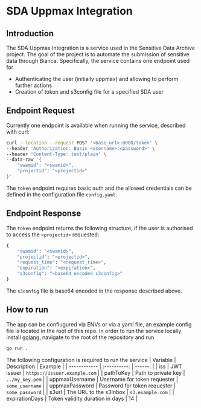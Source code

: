 # SDA Uppmax Integration

## Introduction

The SDA Uppmax Integration is a service used in the Sensitive Data Archive project. The goal of the project is to automate the submission of sensitive data through Bianca. Specifically, the service contains one endpoint used for
- Authenticating the user (initially uppmax) and allowing to perform further actions
- Creation of token and s3config file for a specified SDA user

## Endpoint Request

Currently one endpoint is available when running the service, described with curl:
```bash
curl --location --request POST '<base_url>:8080/token' \
--header 'Authorization: Basic <username>:<password>' \
--header 'Content-Type: text/plain' \
--data-raw '{
    "swamid": "<swamid>",
    "projectid": "<projectid>"
}'
```

The `token` endpoint requires basic auth and the allowed credentials can be defined in the configuration file `config.yaml`.

## Endpoint Response

The `token` endpoint returns the following structure, if the user is authorised to access the `<projectid>` requested:

```bash
{
    "swamid": "<swamid>",
    "projectid": "<projectid>",
    "request_time": "<request_time>",
    "expiration": "<expiration>",
    "s3config": "<base64_encoded_s3config>"
}
```
The `s3config` file is base64 encoded in the response described above.

## How to run
The app can be confiugured via ENVs or via a yaml file, an example config file is located in the root of this repo.
In order to run the service locally install [golang](https://go.dev/learn/), navigate to the root of the repository and run
```bash
go run .
```
The following configuration is required to run the service
| Variable     | Description  | Example |
| ------------ | :----------: | ------: |
| iss | JWT issuer | `https://issuer.example.com` |
| pathToKey | Path to private key | `../my_key.pem` |
| uppmaxUsername | Username for token requester | `some_username` |
| uppmaxPassword | Password for token requester | `some_password` |
| s3url | The URL to the s3Inbox | `s3.example.com` |
| expirationDays | Token validity duration in days | 14 |